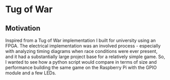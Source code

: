 # Tug of War

## Motivation
Inspired from a Tug of War implementation I built for university using an FPGA.
The electrical implementation was an involved process - especially with analyzing timing diagrams when race conditions were ever present, and it had a substantially large project base for a relatively simple game. 
So, I wanted to see how a python script would compare in terms of size and performance building the same game on the Raspberry Pi with the GPIO module and a few LEDs.
